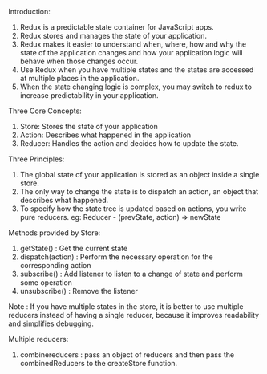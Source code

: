 Introduction: 

1. Redux is a predictable state container for JavaScript apps.
2. Redux stores and manages the state of your application.
3. Redux makes it easier to understand when, where, how and why the state of the application changes and how your application logic will behave when those changes occur.
4. Use Redux when you have multiple states and the states are accessed at multiple places in the application.
5. When the state changing logic is complex, you may switch to redux to increase predictability in your application.

Three Core Concepts:
1. Store: Stores the state of your application
2. Action: Describes what happened in the application
3. Reducer: Handles the action and decides how to update the state.

Three Principles:
1. The global state of your application is stored as an object inside a single store.
2. The only way to change the state is to dispatch an action, an object that describes what happened.
3. To specify how the state tree is updated based on actions, you write pure reducers.
	eg: Reducer - (prevState, action) => newState

Methods provided by Store:
1. getState() : Get the current state
2. dispatch(action) : Perform the necessary operation for the corresponding action
3. subscribe() : Add listener to listen to a change of state and perform some operation
4. unsubscribe() : Remove the listener

Note : If you have multiple states in the store, it is better to use multiple reducers instead of having a single reducer, because it improves readability and simplifies debugging.

Multiple reducers:
1. combinereducers : pass an object of reducers and then pass the combinedReducers to the createStore function.